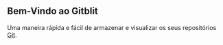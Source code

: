 ## Bem-Vindo ao Gitblit

Uma maneira rápida e fácil de armazenar e visualizar os seus repositórios [Git](http://www.git-scm.com).
